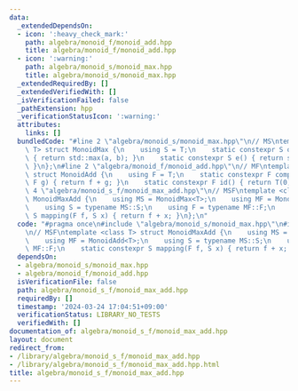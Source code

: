 ```yaml
---
data:
  _extendedDependsOn:
  - icon: ':heavy_check_mark:'
    path: algebra/monoid_f/monoid_add.hpp
    title: algebra/monoid_f/monoid_add.hpp
  - icon: ':warning:'
    path: algebra/monoid_s/monoid_max.hpp
    title: algebra/monoid_s/monoid_max.hpp
  _extendedRequiredBy: []
  _extendedVerifiedWith: []
  _isVerificationFailed: false
  _pathExtension: hpp
  _verificationStatusIcon: ':warning:'
  attributes:
    links: []
  bundledCode: "#line 2 \"algebra/monoid_s/monoid_max.hpp\"\n// MS\ntemplate <class\
    \ T> struct MonoidMax {\n    using S = T;\n    static constexpr S op(S a, S b)\
    \ { return std::max(a, b); }\n    static constexpr S e() { return std::numeric_limits<T>::lowest();\
    \ }\n};\n#line 2 \"algebra/monoid_f/monoid_add.hpp\"\n// MF\ntemplate <class T>\
    \ struct MonoidAdd {\n    using F = T;\n    static constexpr F composition(F f,\
    \ F g) { return f + g; }\n    static constexpr F id() { return T(0); }\n};\n#line\
    \ 4 \"algebra/monoid_s_f/monoid_max_add.hpp\"\n// MSF\ntemplate <class T> struct\
    \ MonoidMaxAdd {\n    using MS = MonoidMax<T>;\n    using MF = MonoidAdd<T>;\n\
    \    using S = typename MS::S;\n    using F = typename MF::F;\n    static constexpr\
    \ S mapping(F f, S x) { return f + x; }\n};\n"
  code: "#pragma once\n#include \"algebra/monoid_s/monoid_max.hpp\"\n#include \"algebra/monoid_f/monoid_add.hpp\"\
    \n// MSF\ntemplate <class T> struct MonoidMaxAdd {\n    using MS = MonoidMax<T>;\n\
    \    using MF = MonoidAdd<T>;\n    using S = typename MS::S;\n    using F = typename\
    \ MF::F;\n    static constexpr S mapping(F f, S x) { return f + x; }\n};"
  dependsOn:
  - algebra/monoid_s/monoid_max.hpp
  - algebra/monoid_f/monoid_add.hpp
  isVerificationFile: false
  path: algebra/monoid_s_f/monoid_max_add.hpp
  requiredBy: []
  timestamp: '2024-03-24 17:04:51+09:00'
  verificationStatus: LIBRARY_NO_TESTS
  verifiedWith: []
documentation_of: algebra/monoid_s_f/monoid_max_add.hpp
layout: document
redirect_from:
- /library/algebra/monoid_s_f/monoid_max_add.hpp
- /library/algebra/monoid_s_f/monoid_max_add.hpp.html
title: algebra/monoid_s_f/monoid_max_add.hpp
---
```

